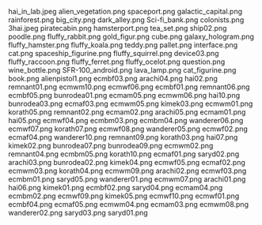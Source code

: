 hai_in_lab.jpeg
alien_vegetation.png
spaceport.png
galactic_capital.png
rainforest.png
big_city.png
dark_alley.png
Sci-fi_bank.png
colonists.png
3hai.jpeg
piratecabin.png
hamsterport.png
tea_set.png
ship02.png
poodle.png
fluffy_rabbit.png
gold_figur.png
cube.png
galaxy_hologram.png
fluffy_hamster.png
fluffy_koala.png
teddy.png
pallet.png
interface.png
cat.png
spaceship_figurine.png
fluffy_squirrel.png
device03.png
fluffy_raccoon.png
fluffy_ferret.png
fluffy_ocelot.png
question.png
wine_bottle.png
SFR-100_android.png
lava_lamp.png
cat_figurine.png
book.png
alienpistol1.png
ecmbf03.png
arachi04.png
hai02.png
remnant01.png
ecmwm10.png
ecmwf06.png
ecmbf01.png
remnant06.png
ecmbf05.png
bunrodea01.png
ecmam05.png
ecmwm06.png
hai10.png
bunrodea03.png
ecmaf03.png
ecmwm05.png
kimek03.png
ecmwm01.png
korath05.png
remnant02.png
ecmam02.png
arachi05.png
ecmam01.png
hai05.png
ecmwf04.png
ecmbm03.png
ecmbm04.png
wanderer06.png
ecmwf07.png
korath07.png
ecmwf08.png
wanderer05.png
ecmwf02.png
ecmaf04.png
wanderer10.png
remnant09.png
korath03.png
hai07.png
kimek02.png
bunrodea07.png
bunrodea09.png
ecmwm02.png
remnant04.png
ecmbm05.png
korath10.png
ecmaf01.png
saryd02.png
arachi03.png
bunrodea02.png
kimek04.png
ecmwf05.png
ecmaf02.png
ecmwm03.png
korath04.png
ecmwm09.png
arachi02.png
ecmwf03.png
ecmbm01.png
saryd05.png
wanderer01.png
ecmwm07.png
arachi01.png
hai06.png
kimek01.png
ecmbf02.png
saryd04.png
ecmam04.png
ecmbm02.png
ecmwf09.png
kimek05.png
ecmwf10.png
ecmwf01.png
ecmbf04.png
ecmaf05.png
ecmwm04.png
ecmam03.png
ecmwm08.png
wanderer02.png
saryd03.png
saryd01.png
